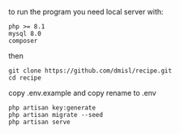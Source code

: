 to run the program you need local server with:
```
php >= 8.1
mysql 8.0
composer
```

then

```
git clone https://github.com/dmisl/recipe.git
cd recipe
```
copy .env.example and copy rename to .env
```
php artisan key:generate
php artisan migrate --seed
php artisan serve
```
